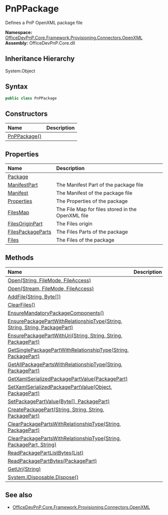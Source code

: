 # PnPPackage
Defines a PnP OpenXML package file  

**Namespace:** [OfficeDevPnP.Core.Framework.Provisioning.Connectors.OpenXML](OfficeDevPnP.Core.Framework.Provisioning.Connectors.OpenXML.md)  
**Assembly:** OfficeDevPnP.Core.dll  
## Inheritance Hierarchy
System.Object  
## Syntax
```C#
public class PnPPackage
```
## Constructors
|**Name**|**Description**|
|:-----|:-----|
| [PnPPackage()](OfficeDevPnP.Core.Framework.Provisioning.Connectors.OpenXML.PnPPackage.ctor1.md) | 
## Properties
|**Name**|**Description**|
|:-----|:-----|
| [Package](OfficeDevPnP.Core.Framework.Provisioning.Connectors.OpenXML.PnPPackage.Package.md) | 
| [ManifestPart](OfficeDevPnP.Core.Framework.Provisioning.Connectors.OpenXML.PnPPackage.ManifestPart.md) | The Manifest Part of the package file
| [Manifest](OfficeDevPnP.Core.Framework.Provisioning.Connectors.OpenXML.PnPPackage.Manifest.md) | The Manifest of the package file
| [Properties](OfficeDevPnP.Core.Framework.Provisioning.Connectors.OpenXML.PnPPackage.Properties.md) | The Properties of the package
| [FilesMap](OfficeDevPnP.Core.Framework.Provisioning.Connectors.OpenXML.PnPPackage.FilesMap.md) | The File Map for files stored in the OpenXML file
| [FilesOriginPart](OfficeDevPnP.Core.Framework.Provisioning.Connectors.OpenXML.PnPPackage.FilesOriginPart.md) | The Files origin
| [FilesPackageParts](OfficeDevPnP.Core.Framework.Provisioning.Connectors.OpenXML.PnPPackage.FilesPackageParts.md) | The Files Parts of the package
| [Files](OfficeDevPnP.Core.Framework.Provisioning.Connectors.OpenXML.PnPPackage.Files.md) | The Files of the package
## Methods
|**Name**|**Description**|
|:-----|:-----|
| [Open(String, FileMode, FileAccess)](OfficeDevPnP.Core.Framework.Provisioning.Connectors.OpenXML.PnPPackage.423B4A84.md) | 
| [Open(Stream, FileMode, FileAccess)](OfficeDevPnP.Core.Framework.Provisioning.Connectors.OpenXML.PnPPackage.FA8E8F48.md) | 
| [AddFile(String, Byte[])](OfficeDevPnP.Core.Framework.Provisioning.Connectors.OpenXML.PnPPackage.C1F2E4E7.md) | 
| [ClearFiles()](OfficeDevPnP.Core.Framework.Provisioning.Connectors.OpenXML.PnPPackage.8277AC85.md) | 
| [EnsureMandatoryPackageComponents()](OfficeDevPnP.Core.Framework.Provisioning.Connectors.OpenXML.PnPPackage.4CE2D421.md) | 
| [EnsurePackagePartWithRelationshipType(String, String, String, PackagePart)](OfficeDevPnP.Core.Framework.Provisioning.Connectors.OpenXML.PnPPackage.70129E21.md) | 
| [EnsurePackagePartWithUri(String, String, String, PackagePart)](OfficeDevPnP.Core.Framework.Provisioning.Connectors.OpenXML.PnPPackage.BD03CB5F.md) | 
| [GetSinglePackagePartWithRelationshipType(String, PackagePart)](OfficeDevPnP.Core.Framework.Provisioning.Connectors.OpenXML.PnPPackage.D3012DF4.md) | 
| [GetAllPackagePartsWithRelationshipType(String, PackagePart)](OfficeDevPnP.Core.Framework.Provisioning.Connectors.OpenXML.PnPPackage.992A36DC.md) | 
| [GetXamlSerializedPackagePartValue(PackagePart)](OfficeDevPnP.Core.Framework.Provisioning.Connectors.OpenXML.PnPPackage.E370C833.md) | 
| [SetXamlSerializedPackagePartValue(Object, PackagePart)](OfficeDevPnP.Core.Framework.Provisioning.Connectors.OpenXML.PnPPackage.5ED4D80C.md) | 
| [SetPackagePartValue(Byte[], PackagePart)](OfficeDevPnP.Core.Framework.Provisioning.Connectors.OpenXML.PnPPackage.9B48F3DF.md) | 
| [CreatePackagePart(String, String, String, PackagePart)](OfficeDevPnP.Core.Framework.Provisioning.Connectors.OpenXML.PnPPackage.AFEC24C.md) | 
| [ClearPackagePartsWithRelationshipType(String, PackagePart)](OfficeDevPnP.Core.Framework.Provisioning.Connectors.OpenXML.PnPPackage.D1881D5E.md) | 
| [ClearPackagePartsWithRelationshipType(String, PackagePart, String)](OfficeDevPnP.Core.Framework.Provisioning.Connectors.OpenXML.PnPPackage.C2C3D69E.md) | 
| [ReadPackagePartListBytes(List<PackagePart>)](OfficeDevPnP.Core.Framework.Provisioning.Connectors.OpenXML.PnPPackage.44933D7D.md) | 
| [ReadPackagePartBytes(PackagePart)](OfficeDevPnP.Core.Framework.Provisioning.Connectors.OpenXML.PnPPackage.95ADB267.md) | 
| [GetUri(String)](OfficeDevPnP.Core.Framework.Provisioning.Connectors.OpenXML.PnPPackage.F2E524C1.md) | 
| [System.IDisposable.Dispose()](OfficeDevPnP.Core.Framework.Provisioning.Connectors.OpenXML.PnPPackage.FCEAD813.md) | 
## See also
- [OfficeDevPnP.Core.Framework.Provisioning.Connectors.OpenXML](OfficeDevPnP.Core.Framework.Provisioning.Connectors.OpenXML.md)

